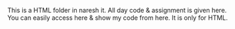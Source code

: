 This is a HTML folder in naresh it. 
All day code & assignment is given here.
You  can easily access here & show my code from here.
It is only for HTML.
